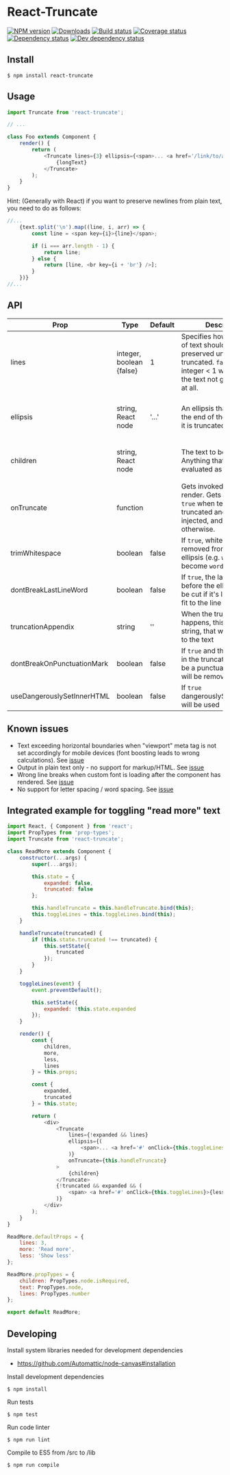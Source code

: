 # React-Truncate
[![NPM version][npm-image]][npm-url]
[![Downloads][downloads-image]][npm-url]
[![Build status][travis-image]][travis-url]
[![Coverage status][coveralls-image]][coveralls-url]
[![Dependency status][david-dm-image]][david-dm-url]
[![Dev dependency status][david-dm-dev-image]][david-dm-dev-url]

## Install
```
$ npm install react-truncate
```

## Usage
```js
import Truncate from 'react-truncate';

// ...

class Foo extends Component {
    render() {
        return (
            <Truncate lines={3} ellipsis={<span>... <a href='/link/to/article'>Read more</a></span>}>
                {longText}
            </Truncate>
        );
    }
}
```

Hint: (Generally with React) if you want to preserve newlines from plain text, you need to do as follows:
```js
//...
    {text.split('\n').map((line, i, arr) => {
        const line = <span key={i}>{line}</span>;

        if (i === arr.length - 1) {
            return line;
        } else {
            return [line, <br key={i + 'br'} />];
        }
    })}
//...
```

## API
| Prop | Type | Default | Description | Example |
| ---- | ---- | ------- | ----------- | ------- |
| lines | integer, boolean {false} | 1 | Specifies how many lines of text should be preserved until it gets truncated. `false` and any integer < 1 will result in the text not getting clipped at all. | (`false`, `-1`, `0`), `1`, ...  |
| ellipsis | string, React node | '…' | An ellipsis that is added to the end of the text in case it is truncated. | `'...'`, `<span>...</span>`, `<span>... <a href='#' onClick={someHandler}>Read more</a></span>`, `[<span key='some'>Some</span>, <span key='siblings'>siblings<span>]`
| children | string, React node | | The text to be truncated. Anything that can be evaluated as text. | `'Some text'`, `<p>Some paragraph <a/>with other text-based inline elements<a></p>`, `<span>Some</span><span>siblings</span>` |
| onTruncate | function | | Gets invoked on each render. Gets called with `true` when text got truncated and ellipsis was injected, and with `false` otherwise. | `isTruncated => isTruncated !== this.state.isTruncated && this.setState({ isTruncated })` |
| trimWhitespace | boolean | false | If `true`, whitespace will be removed from before the ellipsis (e.g. `words ...` will become `words...` instead) | `<Truncate trimWhitespace>{longText}</Truncate>` |
| dontBreakLastLineWord | boolean| false| If `true`, the last word before the ellipsis won't be cut if it's length doesn't fit to the line size | 
| truncationAppendix | string| '' | When the truncation happens, this will be the string, that will be added to the text |
| dontBreakOnPunctuationMark | boolean | false | If `true` and the last symbol in the truncated string will be a punctuation mark, it will be removed
| useDangerouslySetInnerHTML | boolean | false | If `true` dangerouslySetInnerHTML will be used

## Known issues
- Text exceeding horizontal boundaries when "viewport" meta tag is not set accordingly for mobile devices (font boosting leads to wrong calculations). See [issue](https://github.com/One-com/react-truncate/issues/4#issuecomment-226703499)
- Output in plain text only - no support for markup/HTML. See [issue](https://github.com/One-com/react-truncate/issues/8)
- Wrong line breaks when custom font is loading after the component has rendered. See [issue](https://github.com/One-com/react-truncate/issues/16)
- No support for letter spacing / word spacing. See [issue](https://github.com/One-com/react-truncate/issues/59)

## Integrated example for toggling "read more" text
```js
import React, { Component } from 'react';
import PropTypes from 'prop-types';
import Truncate from 'react-truncate';

class ReadMore extends Component {
    constructor(...args) {
        super(...args);

        this.state = {
            expanded: false,
            truncated: false
        };

        this.handleTruncate = this.handleTruncate.bind(this);
        this.toggleLines = this.toggleLines.bind(this);
    }

    handleTruncate(truncated) {
        if (this.state.truncated !== truncated) {
            this.setState({
                truncated
            });
        }
    }

    toggleLines(event) {
        event.preventDefault();

        this.setState({
            expanded: !this.state.expanded
        });
    }

    render() {
        const {
            children,
            more,
            less,
            lines
        } = this.props;

        const {
            expanded,
            truncated
        } = this.state;

        return (
            <div>
                <Truncate
                    lines={!expanded && lines}
                    ellipsis={(
                        <span>... <a href='#' onClick={this.toggleLines}>{more}</a></span>
                    )}
                    onTruncate={this.handleTruncate}
                >
                    {children}
                </Truncate>
                {!truncated && expanded && (
                    <span> <a href='#' onClick={this.toggleLines}>{less}</a></span>
                )}
            </div>
        );
    }
}

ReadMore.defaultProps = {
    lines: 3,
    more: 'Read more',
    less: 'Show less'
};

ReadMore.propTypes = {
    children: PropTypes.node.isRequired,
    text: PropTypes.node,
    lines: PropTypes.number
};

export default ReadMore;
```

## Developing
Install system libraries needed for development dependencies
- https://github.com/Automattic/node-canvas#installation

Install development dependencies
```
$ npm install
```

Run tests
```
$ npm test
```

Run code linter
```
$ npm run lint
```

Compile to ES5 from /src to /lib
```
$ npm run compile
```

[npm-url]:https://npmjs.org/package/react-truncate
[downloads-image]:http://img.shields.io/npm/dm/react-truncate.svg
[npm-image]:https://badge.fury.io/js/react-truncate.svg
[travis-url]:https://travis-ci.org/One-com/react-truncate
[travis-image]:https://travis-ci.org/One-com/react-truncate.svg?branch=master
[coveralls-url]:https://coveralls.io/r/One-com/react-truncate
[coveralls-image]:https://coveralls.io/repos/One-com/react-truncate/badge.svg
[david-dm-url]:https://david-dm.org/One-com/react-truncate
[david-dm-image]:https://david-dm.org/One-com/react-truncate.svg
[david-dm-dev-url]:https://david-dm.org/One-com/react-truncate#info=devDependencies
[david-dm-dev-image]:https://david-dm.org/One-com/react-truncate/dev-status.svg
